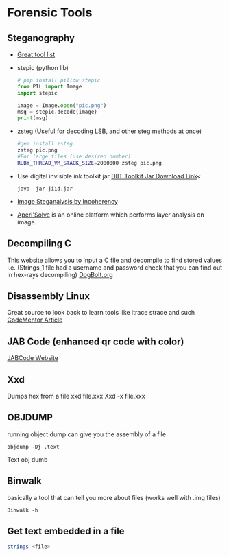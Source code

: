 # Forensic Tools

## 



## Steganography
- <a href="https://0xrick.github.io/lists/stego/">Great tool list</a>

- stepic (python lib)
  ```python
  # pip install pillow stepic
  from PIL import Image
  import stepic

  image = Image.open("pic.png")
  msg = stepic.decode(image)
  print(msg)
  ```

- zsteg (Useful for decoding LSB, and other steg methods at once)
  ```bash
  #gem install zsteg
  zsteg pic.png
  #For large files (use desired number)
  RUBY_THREAD_VM_STACK_SIZE=2000000 zsteg pic.png
  ```

- Use digital invisible ink toolkit jar
  <a href="https://diit.sourceforge.net/download.php">DIIT Toolkit Jar Download Link</a><
  ```
  java -jar jiid.jar
  ```
- <a href="https://incoherency.co.uk/image-steganography/">Image Steganalysis by Incoherency</a>
- <a href="https://www.aperisolve.com">Aperi'Solve</a> is an online platform which performs layer analysis on image. 

## Decompiling C
This website allows you to input a C file and decompile to find stored values 
    i.e. (Strings_1 file had a username and password check that you can find out in hex-rays decompiling)
<a href="https://dogbolt.org">DogBolt.org</a>

## Disassembly Linux
Great source to look back to learn tools like ltrace strace and such
<a href="https://www.codementor.io/@packt/reverse-engineering-a-linux-executable-hello-world-rjceryk5d">CodeMentor Article</a>

## JAB Code (enhanced qr code with color)
<a href="https://jabcode.org">JABCode Website</a>

## Xxd
Dumps hex from a file
xxd file.xxx
Xxd -x file.xxx

## OBJDUMP
running object dump can give you the assembly of a file 
<Badge  type="warn" text="ASM is hard to read!"/>

```
objdump -Dj .text
```
Text obj dumb

## Binwalk

basically a tool that can tell you more about files (works well with .img files)

```
Binwalk -h 
```

## Get text embedded in a file
```bash
strings <file>
```
